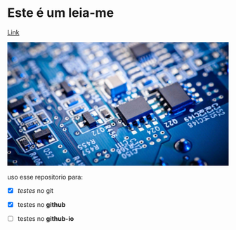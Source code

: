 # Este é um leia-me

[Link](https://filipebr7.github.io/meu-projeto/)

![pcb](pcb.jpg)

uso esse repositorio para:
- [x] _testes_ no git
- [x] testes no __github__
- [ ] testes no __github-io__


